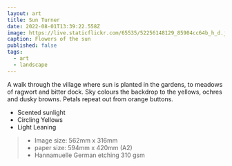 ```yaml
---
layout: art
title: Sun Turner
date: 2022-08-01T13:39:22.558Z
image: https://live.staticflickr.com/65535/52256148129_85904cc64b_h_d.jpg
caption: Flowers of the sun
published: false
tags:
  - art
  - landscape
---
```

A walk through the village where sun is planted in the gardens, to meadows of ragwort and bitter dock. Sky colours the backdrop to the yellows, ochres and dusky browns. Petals repeat out from orange buttons.

* Scented sunlight
* Circling Yellows
* Light Leaning


> - Image size: 562mm x 316mm
> - paper size: 594mm x 420mm (A2)
> - Hannamuelle German etching 310 gsm
